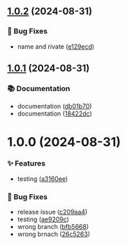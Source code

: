 ## [1.0.2](https://github.com/jia-deriv/test-semantic-release/compare/v1.0.1...v1.0.2) (2024-08-31)


### 🐛 	 Bug Fixes

* name and rivate ([e129ecd](https://github.com/jia-deriv/test-semantic-release/commit/e129ecdec2d0aca041e6b8473bfaf6a698fadd0a))

## [1.0.1](https://github.com/jia-deriv/test-semantic-release/compare/v1.0.0...v1.0.1) (2024-08-31)


### 📚 	 Documentation

* documentation ([db01b70](https://github.com/jia-deriv/test-semantic-release/commit/db01b70ded58781a206df4672fa139351c1f5a42))
* documentation ([18422dc](https://github.com/jia-deriv/test-semantic-release/commit/18422dcfcbdbaab766c6de2f4ef5ebaf2e4d6c13))

# 1.0.0 (2024-08-31)


### ✨ 	 Features

* testing ([a3160ee](https://github.com/jia-deriv/test-semantic-release/commit/a3160ee1d9eae273144cc525ee307bae844c14eb))


### 🐛 	 Bug Fixes

* release issue ([c209aa4](https://github.com/jia-deriv/test-semantic-release/commit/c209aa43ab4c8f05e267fd91c571f21121953b15))
* testing ([ae9209c](https://github.com/jia-deriv/test-semantic-release/commit/ae9209cf9c56d5500333f375427605061f915bcf))
* wrong branch ([bfb5668](https://github.com/jia-deriv/test-semantic-release/commit/bfb5668d68f8fffbc118aa5e691a8f8872c0c8b4))
* wrong brnach ([26c5263](https://github.com/jia-deriv/test-semantic-release/commit/26c52636d28d2a3c33893caee331fdd48d4745f1))
